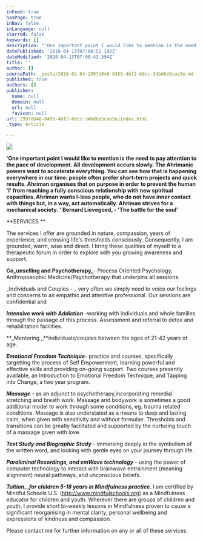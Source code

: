 ```yaml
---
inFeed: true
hasPage: true
inNav: false
inLanguage: null
starred: false
keywords: []
description: "'One important point I would like to mention is the need to pay attention to the pace of development. All development occurs slowly. The Ahrimanic powers want to accelerate everything. You can see how that is happening everywhere in our time: people often prefer short-term projects and quick results. Ahriman organises that on purpose in order to prevent the human 'I' from reaching a fully conscious relationship with new spiritual capacities. Ahriman wants I-less people, who do not have inner contact with things but, in a way, act automatically. Ahriman strives for a mechanical society. '\n\nBernard Lievegoed, - \_'The battle for the soul'"
datePublished: '2016-04-13T07:00:52.192Z'
dateModified: '2016-04-13T07:00:43.394Z'
title: ''
author: []
sourcePath: _posts/2016-02-04-2997d046-8456-4bf2-b0cc-34bd6e5cae5e.md
published: true
authors: []
publisher:
  name: null
  domain: null
  url: null
  favicon: null
url: 2997d046-8456-4bf2-b0cc-34bd6e5cae5e/index.html
_type: Article

---
```

![](https://the-grid-user-content.s3-us-west-2.amazonaws.com/74232932-7976-4185-92a0-900bc61090b5.jpg)

**'One important point I would like to mention is the need to pay attention to the pace of development. All development occurs slowly. The Ahrimanic powers want to accelerate everything. You can see how that is happening everywhere in our time: people often prefer short-term projects and quick results. Ahriman organises that on purpose in order to prevent the human 'I' from reaching a fully conscious relationship with new spiritual capacities. Ahriman wants I-less people, who do not have inner contact with things but, in a way, act automatically. Ahriman strives for a mechanical society. '
Bernard Lievegoed, -  'The battle for the soul'**

**SERVICES **

The services I offer are grounded in nature, compassion, years of experience, and crossing life's thresholds consciously. Consequently, I am grounded, warm, wise and direct. I bring these qualities of myself to a therapeutic forum in order to explore with you growing awareness and support. 

**Co_unselling and Psychotherapy_**-  Process Oriented Psychology, Anthroposophic Medicine/Psychotherapy that underpins all sessions. 

_Individuals and Couples - _ very often we simply need to voice our feelings and concerns to an empathic and attentive professional. Our sessions are confidential and 

**_Intensive work with Addiction_** -working with individuals and whole families through the passage of this process. Assessment and referral to detox and rehabilitation facilities. 

**_Mentoring _**individuals/couples between the ages of 21-42 years of age. 

**_Emotional Freedom Technique_**- practice and courses, specifically targetting the process of Self Empowerment, learning powerful and effective skills and providing on-going support. Two courses presently available, an Introduction to Emotional Freedom Technique, and Tapping into Change, a two year program. 

**_Massage_** - as an adjunct to psychotherapy,incorporating remedial stretching and breath work. Massage and bodywork is sometimes a good additional model to work through some conditions, eg. trauma related conditions. Massage is also understated as a means to deep and lasting calm, when given with sensitivity and without formulae. Thresholds and transitions can be greatly facilitated and supported by the nurturing touch of a massage given with love. 

**_Text Study and Biographic Study_** - immersing deeply in the symbolism of the written word, and looking with gentle eyes on your journey through life. 

**_Paraliminal Recordings, and emWave technology_** - using the power of computer technology to interact with brainwave entrainment (meaning alignment)  neural pathways, and unconscious beliefs. 

_**Tuition**__**for children 5-18 years in Mindfulness practice**_. I am certified by Mindful Schools U.S. (http://www.mindfulschools.org) as a Mindfulness educator for children and youth. Wherever there are groups of children and youth, I provide short bi-weekly lessons in Mindfulness  proven to cause a significant reorganising in mental clarity, personal wellbeing and expressions of kindness and compassion.  

Please contact me for further information on any or all of these services.